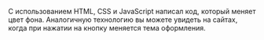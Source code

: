 С использованием HTML, CSS и JavaScript написал код, который меняет цвет фона. Аналогичную технологию вы можете увидеть на сайтах, когда при нажатии на кнопку меняется тема оформления.
